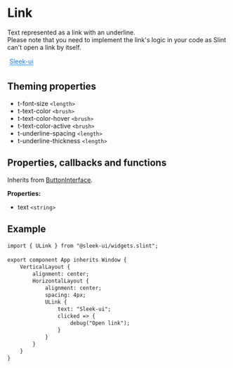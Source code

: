# Link
Text represented as a link with an underline.  
Please note that you need to implement the link's logic in your code as Slint can't open a link by itself.  

![link presentation](images/link.png)

## Theming properties
- t-font-size `<length>`
- t-text-color `<brush>`
- t-text-color-hover `<brush>`
- t-text-color-active `<brush>`
- t-underline-spacing `<length>`
- t-underline-thickness `<length>`

## Properties, callbacks and functions
Inherits from [ButtonInterface](./button-interface.md).  

**Properties:**
- text `<string>`

## Example
```slint
import { ULink } from "@sleek-ui/widgets.slint";

export component App inherits Window {
	VerticalLayout {
		alignment: center;
		HorizontalLayout {
			alignment: center;
			spacing: 4px;
			ULink {
				text: "Sleek-ui";
				clicked => {
					debug("Open link");
				}
			}
		}
	}
}
```